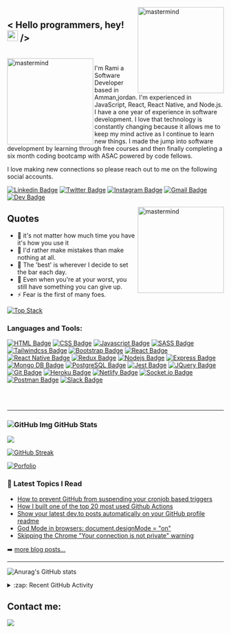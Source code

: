 <img align="right" alt="mastermind" width="200px" src="https://c.tenor.com/rR90LoR-KUIAAAAj/codemodeon-code.gif" />

## < Hello programmers, hey! <img src="https://raw.githubusercontent.com/MartinHeinz/MartinHeinz/master/wave.gif" width="25px"> />

<!-- <img align="right" alt="mastermind" width="200px" src="https://c.tenor.com/7E7BUWA1KxwAAAAj/gobo-webee.gif" />
<img align="left" alt="mastermind" width="200px" src="https://c.tenor.com/_DOBjnGspYAAAAAM/code-coding.gif" /> -->
<br/>

<img align="left" alt="mastermind" width="200px" src="https://avatars.githubusercontent.com/u/3904529?s=280&v=4" />

I'm Rami a Software Developer based in Amman,jordan. I'm experienced in JavaScript, React, React Native, and Node.js. I have a one year of experience in software development. I love that technology is constantly changing because it allows me to keep my mind active as I continue to learn new things. I made the jump into software development by learning through free courses and then finally completing a six month coding bootcamp with ASAC powered by code fellows.

I love making new connections so please reach out to me on the following social accounts.

[![Linkedin Badge](https://img.shields.io/badge/-LinkedIn-0e76a8?style=flat-square&logo=Linkedin&logoColor=white)](https://www.linkedin.com/in/rami-zaitoun-7a127198/)
[![Twitter Badge](https://img.shields.io/badge/-Twitter-00acee?style=flat-square&logo=Twitter&logoColor=white)](https://twitter.com/MastRmin)
[![Instagram Badge](https://img.shields.io/badge/-Instagram-e4405f?style=flat-square&logo=Instagram&logoColor=white)](https://www.instagram.com/ramizaitoun/)
[![Gmail Badge](https://img.shields.io/badge/Gmail-D14836?style=flatt-square&logo=gmail&logoColor=white)](mailto:ramikhzaitoun@gmail.com)
[![Dev Badge](https://img.shields.io/badge/-Dev-000000?style=flat-square&logo=Dev.to&logoColor=white)](https://dev.to/mastermind6666)



<img align="right" alt="mastermind" width="200px" src="https://c.tenor.com/NCRHhqkXrJYAAAAj/programmers-go-internet.gif" />


## Quotes 
- 🔭 it's not matter how much time you have it's how you use it
- 🌱 I'd rather make mistakes than make nothing at all.
- 👯 The 'best' is wherever I decide to set the bar each day.
- 🥅 Even when you're at your worst, you still have something you can give up.
- ⚡ Fear is the first of many foes.

[![Top Stack](https://widget.realdeveloper.pro/api/top?stack=JavaScript,React,Node.js)](https://github.com/MasteRminD6666)


### Languages and Tools:
[![HTML Badge](https://img.shields.io/badge/-HTML-E74C3C?style=for-the-badge&labelColor=black&logo=html5&logoColor=E74C3C)](https://www.w3schools.com/html/)
[![CSS Badge](https://img.shields.io/badge/-CSS-1093ef?style=for-the-badge&labelColor=black&logo=css3&logoColor=1093ef)](https://www.w3schools.com/css/) 
[![Javascript Badge](https://img.shields.io/badge/-Javascript-F0DB4F?style=for-the-badge&labelColor=black&logo=javascript&logoColor=F0DB4F)](https://www.w3schools.com/js/DEFAULT.asp) 
[![SASS Badge](https://img.shields.io/badge/-SASS-B4648F?style=for-the-badge&labelColor=black&logo=sass&logoColor=B4648F)](https://sass-lang.com/) 
[![Tailwindcss Badge](https://img.shields.io/badge/-tailwindcss-61DAFB?style=for-the-badge&labelColor=black&logo=tailwindcss&logoColor=2471A3)](https://tailwindcss.com) 
[![Bootstrap Badge](https://img.shields.io/badge/-Bootstrap-563D7C?style=for-the-badge&labelColor=black&logo=bootstrap&logoColor=563D7C)](https://material-ui.com/) 
[![React Badge](https://img.shields.io/badge/-React-61DBFB?style=for-the-badge&labelColor=black&logo=react&logoColor=61DBFB)](https://reactjs.org/)
[![React Native Badge](https://img.shields.io/badge/-React--Native-007acc?style=for-the-badge&labelColor=black&logo=react&logoColor=007acc)](https://reactnative.dev/)
[![Redux Badge](https://img.shields.io/badge/-Redux-eb14b4?style=for-the-badge&labelColor=black&logo=redux&logoColor=eb14b4)](https://reactjs.org/) 
[![Nodejs Badge](https://img.shields.io/badge/-Nodejs-3C873A?style=for-the-badge&labelColor=black&logo=node.js&logoColor=3C873A)](https://nodejs.org/en/) 
[![Express Badge](https://img.shields.io/badge/-Express-d3da05?style=for-the-badge&labelColor=black&logo=express&logoColor=d3da05)](https://expressjs.com/) 
[![Mongo DB Badge](https://img.shields.io/badge/-MongoDB-4EA94B?style=for-the-badge&labelColor=black&logo=mongodb&logoColor=4EA94B)](https://www.mongodb.com/)
[![PostgreSQL Badge](https://img.shields.io/badge/-PostgreSQL-2F5F85?style=for-the-badge&labelColor=black&logo=postgresql&logoColor=2F5F85)](https://www.postgresql.org/)
[![Jest Badge](https://img.shields.io/badge/-Jest-C21325?style=for-the-badge&labelColor=black&logo=jest&logoColor=C21325)](https://jestjs.io/) 
[![JQuery Badge](https://img.shields.io/badge/-JQuery-71A9D0?style=for-the-badge&labelColor=black&logo=jquery&logoColor=71A9D0)](https://jquery.com/)
[![Git Badge](https://img.shields.io/badge/-Git-F94E28?style=for-the-badge&labelColor=black&logo=git&logoColor=F94E28)](https://git-scm.com/) 
[![Heroku Badge](https://img.shields.io/badge/-Heroku-644987?style=for-the-badge&labelColor=black&logo=Heroku&logoColor=644987)](https://id.heroku.com/)
[![Netlify Badge](https://img.shields.io/badge/-Netlify-41A6BD?style=for-the-badge&labelColor=black&logo=Netlify&logoColor=41A6BD)](https://id.heroku.com/) 
[![Socket.io Badge](https://img.shields.io/badge/-Socket.io-ffffff?style=for-the-badge&labelColor=black&logo=Socket.io&logoColor=ffffff)](https://id.heroku.com/) 
[![Postman Badge](https://img.shields.io/badge/-Postman-FF6C37?style=for-the-badge&labelColor=black&logo=postman&logoColor=FF6C37)](https://id.heroku.com/) 
[![Slack Badge](https://img.shields.io/badge/-Slack-4A154B?style=for-the-badge&labelColor=black&logo=slack&logoColor=white)](https://id.heroku.com/)<br/>


<br />
<br />

---

### ![GitHub Img](./img/GitHub-Mark-32px.png) GitHub Stats

<a href="https://github.com/MasteRminD6666/github-readme-stats">
  <img align="center" src="https://github-readme-stats.vercel.app/api?username=MasteRminD6666&show_icons=true&theme= tokyonight" />
</a>

[![GitHub Streak](https://github-readme-streak-stats.herokuapp.com?user=arpatterson31&theme=tokyonight&hide_border=true)](https://git.io/streak-stats)


[![Porfolio](https://static.wixstatic.com/media/6cef79_2ed14995a4104c3ab61566bce9992255~mv2.gif)](https://ramizaitoun-portfolio.netlify.app)
### 📕 Latest Topics I Read

<!-- BLOG-POST-LIST:START -->
- [How to prevent GitHub from suspending your cronjob based triggers](https://dev.to/gautamkrishnar/how-to-prevent-github-from-suspending-your-cronjob-based-triggers-knf)
- [How I built one of the top 20 most used Github Actions](https://www.gautamkrishnar.com/how-i-built-one-of-the-top-20-most-used-github-actions/)
- [Show your latest dev.to posts automatically on your GitHub profile readme](https://dev.to/gautamkrishnar/show-your-latest-dev-to-posts-automatically-in-your-github-profile-readme-3nk8)
- [God Mode in browsers: document.designMode = &quot;on&quot;](https://dev.to/gautamkrishnar/god-mode-in-browsers-document-designmode-on-2pmo)
- [Skipping the Chrome &quot;Your connection is not private&quot; warning](https://dev.to/gautamkrishnar/quickbits-1-skipping-the-chrome-your-connection-is-not-private-warning-4kp1)
<!-- BLOG-POST-LIST:END -->

➡️ [more blog posts...](https://github.com/MasteRminD6666/reading-notes)

---
![Anurag's GitHub stats](https://github-readme-stats.vercel.app/api?username=MasteRminD6666&show_icons=true&theme=radical)








<details>
  <summary>:zap: Recent GitHub Activity</summary>
  
<!--START_SECTION:activity-->
1. ❌ Closed PR [#11](https://github.com/Coders-911/Fitness-Guide/pull/36) in [Coders-911/Fitness-Guide](https://github.com/Coders-911/Fitness-Guide)
2. 🎉 Merged PR [#10](https://github.com/Coders-911/Fitness-Guide/pull/42) in [Coders-911/Fitness-Guide](https://github.com/Coders-911/Fitness-Guide)
<!--END_SECTION:activity-->

</details>



## Contact me:

<p align="left">
<a href = "linkedin.com/in/rami-zaitoun-7a127198/"><img src="https://img.icons8.com/fluent/48/000000/linkedin.png"/></a> </a>


</p>



[website]: https://mastermind6666.github.io/Rami_Zaitoun/
[twitter]: https://twitter.com/MastRmin
[instagram]: https://www.instagram.com/ramizaitoun/
[linkedin]: https://www.linkedin.com/in/rami-zaitoun-7a127198/
[webdevplaylist]: Google
[Vscode]: https://code.visualstudio.com
[Html]: https://en.wikipedia.org/wiki/HTML
[Css]: https://en.wikipedia.org/wiki/CSS
[Sass]: https://en.wikipedia.org/wiki/SASS
[Sql]: https://en.wikipedia.org/wiki/SQL
[Javascript]: https://www.javascript.com
[React]: https://reactjs.org
[jsplaylist]: https://www.youtube.com/playlist?list=PLkwxH9e_vrALRJKu7wfXby3MKeflhTu6B
[cssplaylist]: https://www.youtube.com/playlist?list=PLkwxH9e_vrALSdvZuEh6gqQdmDoDIoqz4
[reactplaylist]: https://www.youtube.com/playlist?list=PLkwxH9e_vrAK4TdffpxKY3QGyHCpxFcQ0
[Node]: https://nodejs.org/en/
[mysql]: https://www.mysql.com
[Python]: https://www.python.org
[Mongo]: https://www.mongodb.com
[Django]: https://www.djangoproject.com
[Git]: https://git-scm.com
[GitHub]: https://git-scm.com
[terminal]: https://www.microsoft.com/en-us/p/windows-terminal/9n0dx20hk701?activetab=pivot:overviewtab
